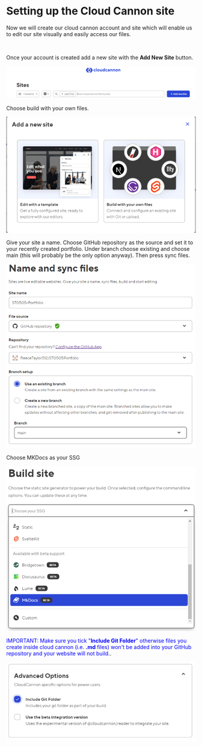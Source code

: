 # Setting up the Cloud Cannon site

Now we will create our cloud cannon account and site which will enable us to edit our site visually and easily access our files.

&nbsp;

Once your account is created add a new site with the **Add New Site** button.

![](/docs/img/SitesPage.png)

Choose build with your own files.

![](/docs/img/AddNew.png)

Give your site a name. Choose GitHub repository as the source and set it to your recently created portfolio. Under branch choose existing and choose main (this will probably be the only option anyway). Then press sync files.

![](/docs/img/image-1.png)

Choose MKDocs as your SSG

![](/docs/img/image-2.png)

<span style="color:blue">IMPORTANT: Make sure you tick "**Include Git Folder**" otherwise files you create inside cloud cannon (i.e. **.md** files) won't be added into your GitHub repository and your website will not build.</span>.

![](/docs/img/image-3.png)

&nbsp;
